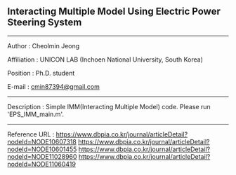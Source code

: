 ## Interacting Multiple Model Using Electric Power Steering System

---
Author : Cheolmin Jeong

Affiliation : UNICON LAB (Inchoen National University, South Korea)

Position : Ph.D. student

E-mail : cmin87394@gmail.com

---
Description : Simple IMM(Interacting Multiple Model) code.
              Please run 'EPS_IMM_main.m'.

---
Reference URL : https://www.dbpia.co.kr/journal/articleDetail?nodeId=NODE10607318
                https://www.dbpia.co.kr/journal/articleDetail?nodeId=NODE10601455
                https://www.dbpia.co.kr/journal/articleDetail?nodeId=NODE11028960
                https://www.dbpia.co.kr/journal/articleDetail?nodeId=NODE11060419

